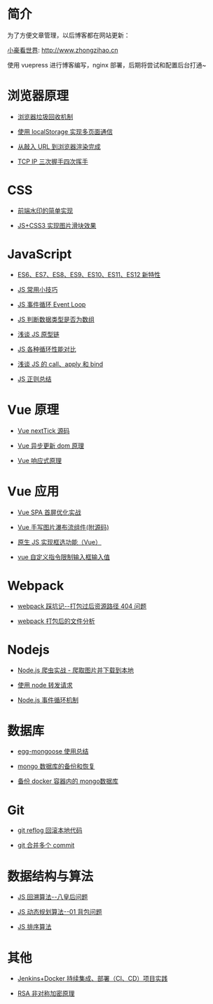 # 简介

为了方便文章管理，以后博客都在网站更新：

[小豪看世界](http://www.zhongzihao.cn): http://www.zhongzihao.cn

使用 vuepress 进行博客编写，nginx 部署，后期将尝试和配置后台打通~

# 浏览器原理

- [浏览器垃圾回收机制](https://github.com/zhongzihao1996/my-blog/tree/master/blogs/36.%20%E6%B5%8F%E8%A7%88%E5%99%A8%E5%9E%83%E5%9C%BE%E5%9B%9E%E6%94%B6%E6%9C%BA%E5%88%B6)

- [使用 localStorage 实现多页面通信](https://github.com/zhongzihao1996/my-blog/tree/master/blogs/10.%20%E4%BD%BF%E7%94%A8%20localStorage%20%E5%AE%9E%E7%8E%B0%E5%A4%9A%E9%A1%B5%E9%9D%A2%E9%80%9A%E4%BF%A1)

- [从敲入 URL 到浏览器渲染完成](https://github.com/zhongzihao1996/my-blog/tree/master/blogs/23.%20%E4%BB%8E%E6%95%B2%E5%85%A5%20URL%20%E5%88%B0%E6%B5%8F%E8%A7%88%E5%99%A8%E6%B8%B2%E6%9F%93%E5%AE%8C%E6%88%90)

- [TCP IP 三次握手四次挥手](https://github.com/zhongzihao1996/my-blog/tree/master/blogs/25.%20TCP%20IP%E4%B8%89%E6%AC%A1%E6%8F%A1%E6%89%8B%E5%9B%9B%E6%AC%A1%E6%8C%A5%E6%89%8B)

# CSS

- [前端水印的简单实现](https://github.com/zhongzihao1996/my-blog/tree/master/blogs/30.%20%E5%89%8D%E7%AB%AF%E6%B0%B4%E5%8D%B0%E7%9A%84%E7%AE%80%E5%8D%95%E5%AE%9E%E7%8E%B0)

- [JS+CSS3 实现图片滑块效果](https://github.com/zhongzihao1996/my-blog/tree/master/blogs/11.%20JS%2BCSS3%20%E5%AE%9E%E7%8E%B0%E5%9B%BE%E7%89%87%E6%BB%91%E5%9D%97%E6%95%88%E6%9E%9C)

# JavaScript

- [ES6、ES7、ES8、ES9、ES10、ES11、ES12 新特性](https://github.com/zhongzihao1996/my-blog/tree/master/blogs/34.%20ES6%E3%80%81ES7%E3%80%81ES8%E3%80%81ES9%E3%80%81ES10%E3%80%81ES11%E3%80%81ES12%E6%96%B0%E7%89%B9%E6%80%A7)

- [JS 常用小技巧](https://github.com/zhongzihao1996/my-blog/tree/master/blogs/32.%20JS%20%E5%B8%B8%E7%94%A8%E5%B0%8F%E6%8A%80%E5%B7%A7)

- [JS 事件循环 Event Loop](https://github.com/zhongzihao1996/my-blog/tree/master/blogs/24.%20JS%20%E4%BA%8B%E4%BB%B6%E5%BE%AA%E7%8E%AF%20Event%20Loop)

- [JS 判断数据类型是否为数组](https://github.com/zhongzihao1996/my-blog/tree/master/blogs/7.%20JS%20%E5%88%A4%E6%96%AD%E6%95%B0%E6%8D%AE%E7%B1%BB%E5%9E%8B%E6%98%AF%E5%90%A6%E4%B8%BA%E6%95%B0%E7%BB%84)

- [浅谈 JS 原型链](https://github.com/zhongzihao1996/my-blog/tree/master/blogs/8.%20%E6%B5%85%E8%B0%88JS%E5%8E%9F%E5%9E%8B%E9%93%BE)

- [JS 各种循环性能对比](https://github.com/zhongzihao1996/my-blog/tree/master/blogs/9.%20JS%20%E5%90%84%E7%A7%8D%E5%BE%AA%E7%8E%AF%E6%80%A7%E8%83%BD%E5%AF%B9%E6%AF%94)

- [浅谈 JS 的 call、apply 和 bind](https://github.com/zhongzihao1996/my-blog/tree/master/blogs/15.%20%E6%B5%85%E8%B0%88JS%E7%9A%84call%E3%80%81apply%E5%92%8Cbind)

- [JS 正则总结](https://github.com/zhongzihao1996/my-blog/tree/master/blogs/19.%20JS%20%E6%AD%A3%E5%88%99%E6%80%BB%E7%BB%93)

# Vue 原理

- [Vue nextTick 源码](https://github.com/zhongzihao1996/my-blog/tree/master/blogs/22.%20Vue%20nextTick%20%E6%BA%90%E7%A0%81)

- [Vue 异步更新 dom 原理](https://github.com/zhongzihao1996/my-blog/tree/master/blogs/27.%20Vue%20%E5%BC%82%E6%AD%A5%E6%9B%B4%E6%96%B0dom%E5%8E%9F%E7%90%86)

- [Vue 响应式原理](https://github.com/zhongzihao1996/my-blog/tree/master/blogs/28.%20Vue%20%E5%93%8D%E5%BA%94%E5%BC%8F%E5%8E%9F%E7%90%86)

# Vue 应用

- [Vue SPA 首屏优化实战](https://github.com/zhongzihao1996/my-blog/tree/master/blogs/35.%20Vue%20SPA%20%E9%A6%96%E5%B1%8F%E4%BC%98%E5%8C%96%E5%AE%9E%E6%88%98)

- [Vue 手写图片瀑布流组件(附源码)](<https://github.com/zhongzihao1996/my-blog/tree/master/blogs/6.%20Vue%20%E6%89%8B%E5%86%99%E5%9B%BE%E7%89%87%E7%80%91%E5%B8%83%E6%B5%81%E7%BB%84%E4%BB%B6(%E9%99%84%E6%BA%90%E7%A0%81)>)

- [原生 JS 实现框选功能（Vue）](https://github.com/zhongzihao1996/my-blog/tree/master/blogs/12.%20%E5%8E%9F%E7%94%9FJS%20%E5%AE%9E%E7%8E%B0%E6%A1%86%E9%80%89%E5%8A%9F%E8%83%BD%EF%BC%88Vue%EF%BC%89)

- [vue 自定义指令限制输入框输入值](https://github.com/zhongzihao1996/my-blog/tree/master/blogs/17.%20vue%E8%87%AA%E5%AE%9A%E4%B9%89%E6%8C%87%E4%BB%A4%E9%99%90%E5%88%B6%E8%BE%93%E5%85%A5%E6%A1%86%E8%BE%93%E5%85%A5%E5%80%BC)

# Webpack

- [webpack 踩坑记--打包过后资源路径 404 问题](https://github.com/zhongzihao1996/my-blog/tree/master/blogs/14.%20webpack%20%E8%B8%A9%E5%9D%91%E8%AE%B0--%E6%89%93%E5%8C%85%E8%BF%87%E5%90%8E%E8%B5%84%E6%BA%90%E8%B7%AF%E5%BE%84404%E9%97%AE%E9%A2%98)

- [webpack 打包后的文件分析](https://github.com/zhongzihao1996/my-blog/tree/master/blogs/26.%20webpack%20%E6%89%93%E5%8C%85%E5%90%8E%E7%9A%84%E6%96%87%E4%BB%B6%E5%88%86%E6%9E%90)

# Nodejs

- [Node.js 爬虫实战 - 爬取图片并下载到本地](https://github.com/zhongzihao1996/my-blog/tree/master/blogs/2.%20Node.JS%20%E7%88%AC%E8%99%AB%E5%AE%9E%E6%88%98%20-%20%E7%88%AC%E5%8F%96%E5%9B%BE%E7%89%87%E5%B9%B6%E4%B8%8B%E8%BD%BD%E5%88%B0%E6%9C%AC%E5%9C%B0)

- [使用 node 转发请求](https://github.com/zhongzihao1996/my-blog/tree/master/blogs/18.%20%E4%BD%BF%E7%94%A8node%E8%BD%AC%E5%8F%91%E8%AF%B7%E6%B1%82)

- [Node.js 事件循环机制](https://github.com/zhongzihao1996/my-blog/tree/master/blogs/21.%20Node%20%E4%BA%8B%E4%BB%B6%E5%BE%AA%E7%8E%AF)

# 数据库

- [egg-mongoose 使用总结](https://github.com/zhongzihao1996/my-blog/tree/master/blogs/16.%20egg-mongoose%E4%BD%BF%E7%94%A8%E6%80%BB%E7%BB%93)

- [mongo 数据库的备份和恢复](https://github.com/zhongzihao1996/my-blog/tree/master/blogs/31.%20mongo%20%E6%95%B0%E6%8D%AE%E5%BA%93%E7%9A%84%E5%A4%87%E4%BB%BD%E5%92%8C%E6%81%A2%E5%A4%8D)

- [备份 docker 容器内的 mongo数据库](https://github.com/zhongzihao1996/my-blog/tree/master/blogs/37.%20%E5%A4%87%E4%BB%BD%20docker%20%E5%AE%B9%E5%99%A8%E5%86%85%E7%9A%84%20mongo%E6%95%B0%E6%8D%AE%E5%BA%93)

# Git

- [git reflog 回滚本地代码](https://github.com/zhongzihao1996/my-blog/tree/master/blogs/3.%20git%20reflog%20%E5%9B%9E%E6%BB%9A%E6%9C%AC%E5%9C%B0%E4%BB%A3%E7%A0%81)

- [git 合并多个 commit](https://github.com/zhongzihao1996/my-blog/tree/master/blogs/20.%20git%20%E5%90%88%E5%B9%B6%E5%A4%9A%E4%B8%AAcommit)

# 数据结构与算法

- [JS 回溯算法--八皇后问题](https://github.com/zhongzihao1996/my-blog/tree/master/blogs/4.%20JS%20%E5%9B%9E%E6%BA%AF%E7%AE%97%E6%B3%95--%E5%85%AB%E7%9A%87%E5%90%8E%E9%97%AE%E9%A2%98)

- [JS 动态规划算法--01 背包问题](https://github.com/zhongzihao1996/my-blog/tree/master/blogs/5.%20JS%20%E5%8A%A8%E6%80%81%E8%A7%84%E5%88%92%E7%AE%97%E6%B3%95--01%E8%83%8C%E5%8C%85%E9%97%AE%E9%A2%98)

- [JS 排序算法](https://github.com/zhongzihao1996/my-blog/tree/master/blogs/29.%20JS%20%E6%8E%92%E5%BA%8F%E7%AE%97%E6%B3%95)

# 其他

- [Jenkins+Docker 持续集成、部署（CI、CD）项目实践](https://github.com/zhongzihao1996/my-blog/tree/master/blogs/1.%20Jenkins%2BDocker%20%E6%8C%81%E7%BB%AD%E9%9B%86%E6%88%90%E3%80%81%E9%83%A8%E7%BD%B2%EF%BC%88CI/CD%EF%BC%89%E9%A1%B9%E7%9B%AE%E5%AE%9E%E8%B7%B5)

- [RSA 非对称加密原理](https://github.com/zhongzihao1996/my-blog/tree/master/blogs/33.%20RSA%20%E9%9D%9E%E5%AF%B9%E7%A7%B0%E5%8A%A0%E5%AF%86%E5%8E%9F%E7%90%86)
